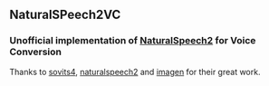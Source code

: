 ## NaturalSPeech2VC

### Unofficial implementation of <a href="https://arxiv.org/abs/2205.04421">NaturalSpeech2</a> for Voice Conversion

Thanks to <a href="https://github.com/svc-develop-team/so-vits-svc/">sovits4</a>, <a href="https://github.com/lucidrains/naturalspeech2-pytorch/">naturalspeech2</a> and <a href="https://github.com/lucidrains/imagen-pytorch">imagen</a> for their great work.
